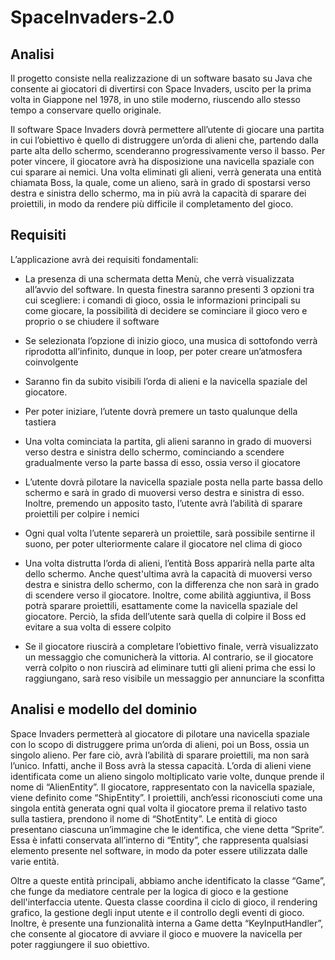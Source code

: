 # SpaceInvaders-2.0
## Analisi 

Il progetto consiste nella realizzazione di un software basato su Java che consente ai giocatori di divertirsi con Space Invaders, uscito per la prima volta in Giappone nel 1978, in uno stile moderno, riuscendo allo stesso tempo a conservare quello originale. 

Il software Space Invaders dovrà permettere all’utente di giocare una partita in cui l’obiettivo è quello di distruggere un’orda di alieni che, partendo dalla parte alta dello schermo, scenderanno progressivamente verso il basso. Per poter vincere, il giocatore avrà ha disposizione una navicella spaziale con cui sparare ai nemici. Una volta eliminati gli alieni, verrà generata una entità chiamata Boss, la quale, come un alieno, sarà in grado di spostarsi verso destra e sinistra dello schermo, ma in più avrà la capacità di sparare dei proiettili, in modo da rendere più difficile il completamento del gioco. 

## Requisiti 

L’applicazione avrà dei requisiti fondamentali: 

- La presenza di una schermata detta Menù, che verrà visualizzata all’avvio del software. In questa finestra saranno presenti 3 opzioni tra cui scegliere: i comandi di gioco, ossia le informazioni principali su come giocare, la possibilità di decidere se cominciare il gioco vero e proprio o se chiudere il software 

- Se selezionata l’opzione di inizio gioco, una musica di sottofondo verrà riprodotta all’infinito, dunque in loop, per poter creare un’atmosfera coinvolgente 

- Saranno  fin da subito visibili l’orda di alieni e la navicella spaziale del giocatore. 

- Per poter iniziare, l’utente dovrà premere un tasto qualunque della tastiera 

- Una volta cominciata la partita, gli alieni saranno in grado di muoversi verso destra e sinistra dello schermo, cominciando a scendere gradualmente verso la parte bassa di esso, ossia verso il giocatore 

- L’utente dovrà pilotare la navicella spaziale posta nella parte bassa dello schermo e sarà in grado di muoversi verso destra e sinistra di esso. Inoltre, premendo un apposito tasto, l’utente avrà l’abilità di sparare proiettili per colpire i nemici  

- Ogni qual volta l’utente separerà un proiettile, sarà possibile sentirne il suono, per poter ulteriormente calare il giocatore nel clima di gioco 

- Una volta distrutta l’orda di alieni, l’entità Boss apparirà nella parte alta dello schermo. Anche quest'ultima avrà la capacità di muoversi verso destra e sinistra dello schermo, con la differenza che non sarà in grado di scendere verso il giocatore. Inoltre, come abilità aggiuntiva, il Boss potrà sparare proiettili, esattamente come la navicella spaziale del giocatore. Perciò, la sfida dell’utente sarà quella di colpire il Boss ed evitare a sua volta di essere colpito 

- Se il giocatore riuscirà a completare l’obiettivo finale, verrà visualizzato un messaggio che comunicherà la vittoria. Al contrario, se il giocatore verrà colpito o non riuscirà ad eliminare tutti gli alieni prima che essi lo raggiungano, sarà reso visibile un messaggio per annunciare la sconfitta

## Analisi e modello del dominio 
Space Invaders permetterà al giocatore di pilotare una navicella spaziale con lo scopo di distruggere prima un’orda di alieni, poi un Boss, ossia un singolo alieno. Per fare ciò, avrà l’abilità di sparare proiettili, ma non sarà l’unico. Infatti, anche il Boss avrà la stessa capacità. L’orda di alieni viene identificata come un alieno singolo moltiplicato varie volte, dunque prende il nome di “AlienEntity”. Il giocatore, rappresentato con la navicella spaziale, viene definito come “ShipEntity”. I proiettili, anch’essi riconosciuti come una singola entità generata ogni qual volta il giocatore prema il relativo tasto sulla tastiera, prendono il nome di “ShotEntity”. Le entità di gioco presentano ciascuna un’immagine che le identifica, che viene detta “Sprite”. Essa è infatti conservata all’interno di “Entity”, che rappresenta qualsiasi elemento presente nel software, in modo da poter essere utilizzata dalle varie entità. 

Oltre a queste entità principali, abbiamo anche identificato la classe “Game”, che funge da mediatore centrale per la logica di gioco e la gestione dell'interfaccia utente. Questa classe coordina il ciclo di gioco, il rendering grafico, la gestione degli input utente e il controllo degli eventi di gioco. Inoltre, è presente una funzionalità interna a Game detta “KeyInputHandler”, che consente al giocatore di avviare il gioco e muovere la navicella per poter raggiungere il suo obiettivo. 

